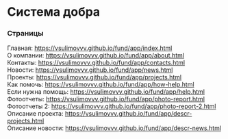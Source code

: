 # Система добра

### Страницы

Главная: https://vsulimovvv.github.io/fund/app/index.html  
О компании: https://vsulimovvv.github.io/fund/app/about.html  
Контакты: https://vsulimovvv.github.io/fund/app/contacts.html  
Новости: https://vsulimovvv.github.io/fund/app/news.html   
Проекты: https://vsulimovvv.github.io/fund/app/projects.html   
Как помочь: https://vsulimovvv.github.io/fund/app/how-help.html  
Если нужна помощь: https://vsulimovvv.github.io/fund/app/help.html  
Фотоотчеты: https://vsulimovvv.github.io/fund/app/photo-report.html  
Фотоотчеты 2: https://vsulimovvv.github.io/fund/app/photo-report-2.html  
Описание проекта: https://vsulimovvv.github.io/fund/app/descr-projects.html  
Описание новости: https://vsulimovvv.github.io/fund/app/descr-news.html  
